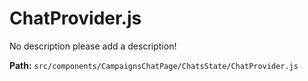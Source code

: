 # ChatProvider.js
No description please add a description!

**Path:** `src/components/CampaignsChatPage/ChatsState/ChatProvider.js` 
